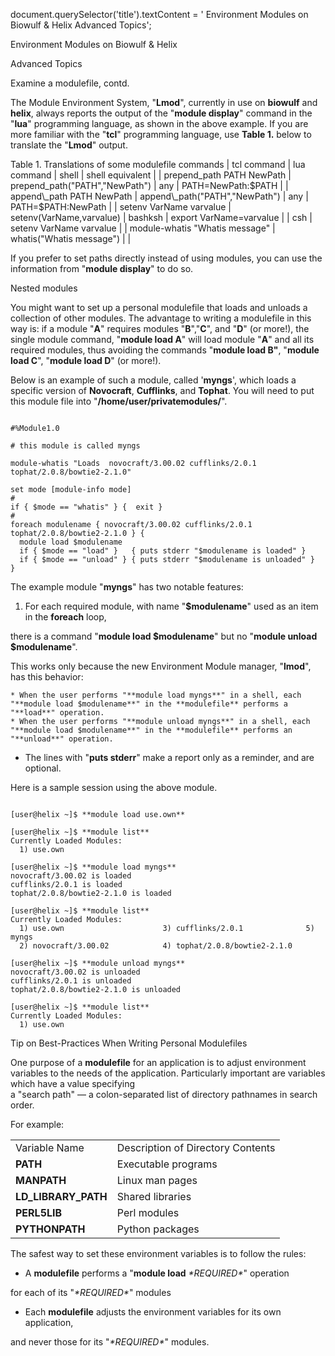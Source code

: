 

document.querySelector('title').textContent = ' Environment Modules on Biowulf & Helix Advanced Topics';

Environment Modules on Biowulf & Helix  

Advanced Topics

Examine a modulefile, contd.

The Module Environment System, "**Lmod**", currently in use on **biowulf** and **helix**, always reports the output of the "**module display**" command in the "**lua**" programming language, as shown in the above example. If you are more familiar with the "**tcl**" programming language, use **Table 1.** below to translate the "**Lmod**" output.



Table 1. Translations of some modulefile commands
| tcl command | lua command | shell | shell equivalent |
| prepend\_path PATH NewPath | prepend\_path("PATH","NewPath") | any | PATH=NewPath:$PATH |
| append\_path PATH NewPath | append\_path("PATH","NewPath") | any | PATH=$PATH:NewPath |
| setenv VarName varvalue | setenv(VarName,varvalue) | bashksh | export VarName=varvalue |
| csh | setenv VarName varvalue |
| module-whatis "Whatis message" | whatis("Whatis message") |  |



If you prefer to set paths directly instead of using modules, you can use the information from "**module display**" to do so. 


Nested modules

You might want to set up a personal modulefile that loads and unloads a collection of other modules. The advantage to writing a modulefile in this way is: if a module "**A**" requires modules "**B**","**C**", and "**D**" (or more!), the single module command,
"**module load A**" will load module "**A**" and all its required modules, thus avoiding the commands
"**module load B"**, "**module load C**", "**module load D**" (or more!).

Below is an example of such a module, called '**myngs**', which loads a specific version of **Novocraft**, **Cufflinks**, and **Tophat**. You will need to put this module file into "**/home/user/privatemodules/**".


```

#%Module1.0
 
# this module is called myngs
  
module-whatis "Loads  novocraft/3.00.02 cufflinks/2.0.1   tophat/2.0.8/bowtie2-2.1.0"
 
set mode [module-info mode]
#
if { $mode == "whatis" } {  exit }
#
foreach modulename { novocraft/3.00.02 cufflinks/2.0.1   tophat/2.0.8/bowtie2-2.1.0 } {
  module load $modulename
  if { $mode == "load" }   { puts stderr "$modulename is loaded" }
  if { $mode == "unload" } { puts stderr "$modulename is unloaded" }
}

```


The example module "**myngs**" has two notable features:
1. For each required module, with name "**$modulename**" used as an item in the **foreach** loop,   

there is a command "**module load $modulename**" but no "**module unload $modulename**". 

This works only because the new Environment Module manager, "**lmod**", has this behavior:

	* When the user performs "**module load myngs**" in a shell, each "**module load $modulename**" in the **modulefile** performs a "**load**" operation.
	* When the user performs "**module unload myngs**" in a shell, each "**module load $modulename**" in the **modulefile** performs an "**unload**" operation.

- The lines with "**puts stderr**" make a report only as a reminder, and are optional.



Here is a sample session using the above module.

```

[user@helix ~]$ **module load use.own**

[user@helix ~]$ **module list**
Currently Loaded Modules:
  1) use.own

[user@helix ~]$ **module load myngs**
novocraft/3.00.02 is loaded
cufflinks/2.0.1 is loaded
tophat/2.0.8/bowtie2-2.1.0 is loaded

[user@helix ~]$ **module list**
Currently Loaded Modules:
  1) use.own                      3) cufflinks/2.0.1              5) myngs
  2) novocraft/3.00.02            4) tophat/2.0.8/bowtie2-2.1.0

[user@helix ~]$ **module unload myngs**
novocraft/3.00.02 is unloaded
cufflinks/2.0.1 is unloaded
tophat/2.0.8/bowtie2-2.1.0 is unloaded

[user@helix ~]$ **module list**
Currently Loaded Modules:
  1) use.own

```


Tip on Best-Practices When Writing Personal Modulefiles

One purpose of a **modulefile** for an application is to adjust environment variables to the needs of the application.
Particularly important are variables which have a value specifying  
 a "search path" — a colon-separated list of directory pathnames in search order.

 For example:



|  |  |
| --- | --- |
| Variable Name | Description of Directory Contents |
| **PATH** | Executable programs |
| **MANPATH** | Linux man pages |
| **LD\_LIBRARY\_PATH** | Shared libraries |
| **PERL5LIB** | Perl modules |
| **PYTHONPATH** | Python packages |



The safest way to set these environment variables is to follow the rules:
* A **modulefile** performs a "**module load** *\*REQUIRED\**" operation  

 for each of its "*\*REQUIRED\**" modules

* Each **modulefile** adjusts the environment variables for its own application,  

and never those for its "*\*REQUIRED\**" modules.




































